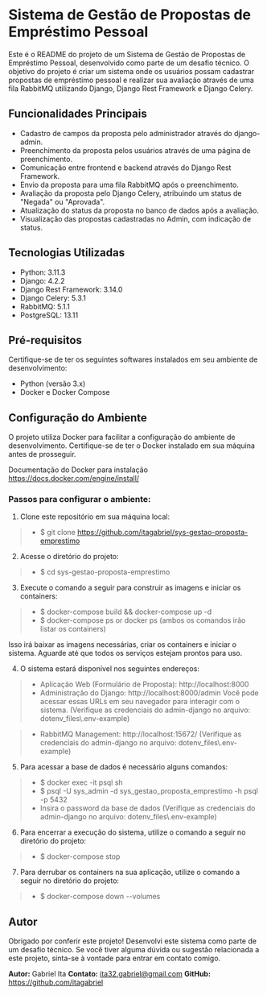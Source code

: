 # Sistema de Gestão de Propostas de Empréstimo Pessoal

Este é o README do projeto de um Sistema de Gestão de Propostas de Empréstimo Pessoal, desenvolvido como parte de um desafio técnico. O objetivo do projeto é criar um sistema onde os usuários possam cadastrar propostas de empréstimo pessoal e realizar sua avaliação através de uma fila RabbitMQ utilizando Django, Django Rest Framework e Django Celery.

## Funcionalidades Principais

-   Cadastro de campos da proposta pelo administrador através do django-admin.
-   Preenchimento da proposta pelos usuários através de uma página de preenchimento.
-   Comunicação entre frontend e backend através do Django Rest Framework.
-   Envio da proposta para uma fila RabbitMQ após o preenchimento.
-   Avaliação da proposta pelo Django Celery, atribuindo um status de "Negada" ou "Aprovada".
-   Atualização do status da proposta no banco de dados após a avaliação.
-   Visualização das propostas cadastradas no Admin, com indicação de status.

##  Tecnologias Utilizadas

- Python: 3.11.3
- Django: 4.2.2
- Django Rest Framework: 3.14.0
- Django Celery: 5.3.1
- RabbitMQ: 5.1.1
- PostgreSQL: 13.11

## Pré-requisitos

Certifique-se de ter os seguintes softwares instalados em seu ambiente de desenvolvimento:

- Python (versão 3.x)
- Docker e Docker Compose

## Configuração do Ambiente

O projeto utiliza Docker para facilitar a configuração do ambiente de desenvolvimento. Certifique-se de ter o Docker instalado em sua máquina antes de prosseguir.

Documentação do Docker para instalação
https://docs.docker.com/engine/install/

### Passos para configurar o ambiente:

1. Clone este repositório em sua máquina local:
>* $ git clone https://github.com/itagabriel/sys-gestao-proposta-emprestimo

2. Acesse o diretório do projeto:
>* $ cd sys-gestao-proposta-emprestimo

3. Execute o comando a seguir para construir as imagens e iniciar os containers:
>* $ docker-compose build && docker-compose up -d
>* $ docker-compose ps or docker ps (ambos os comandos irão listar os containers)

Isso irá baixar as imagens necessárias, criar os containers e iniciar o sistema. Aguarde até que todos os serviços estejam prontos para uso.

4. O sistema estará disponível nos seguintes endereços:
>* Aplicação Web (Formulário de Proposta): http://localhost:8000
>* Administração do Django: http://localhost:8000/admin
>Você pode acessar essas URLs em seu navegador para interagir com o sistema. 
>(Verifique as credenciais do admin-django no arquivo: dotenv_files\\.env-example)

>* RabbitMQ Management: http://localhost:15672/
>(Verifique as credenciais do admin-django no arquivo: dotenv_files\\.env-example)

5. Para acessar a base de dados é necessário alguns comandos:
>* $ docker exec -it psql sh
>* $ psql -U sys_admin -d sys_gestao_proposta_emprestimo -h psql -p 5432
>*  Insira o password da base de dados
>(Verifique as credenciais do admin-django no arquivo: dotenv_files\\.env-example)

6. Para encerrar a execução do sistema, utilize o comando a seguir no diretório do projeto:

>* $ docker-compose stop

7. Para derrubar os containers na sua aplicação, utilize o comando a seguir no diretório do projeto:
>* $ docker-compose down --volumes

## Autor

Obrigado por conferir este projeto! Desenvolvi este sistema como parte de um desafio técnico. Se você tiver alguma dúvida ou sugestão relacionada a este projeto, sinta-se à vontade para entrar em contato comigo.

**Autor:** Gabriel Ita 
**Contato:** ita32.gabriel@gmail.com
**GitHub:** https://github.com/itagabriel
